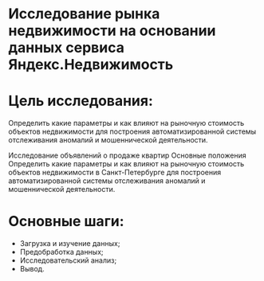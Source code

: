 # Исследование рынка недвижимости на основании данных сервиса Яндекс.Недвижимость

# Цель исследования:
Определить какие параметры и как влияют на рыночную стоимость объектов недвижимости для построения автоматизированной системы отслеживания аномалий и мошеннической деятельности.

Исследование объявлений о продаже квартир Основные положения Определить какие параметры и как влияют на рыночную стоимость объектов недвижимости в Санкт-Петербурге для построения автоматизированной системы отслеживания аномалий и мошеннической деятельности.

# Основные шаги:

- Загрузка и изучение данных;
- Предобработка данных;
- Исследовательский анализ;
- Вывод.
